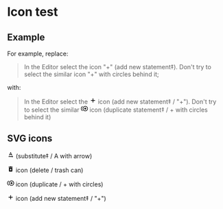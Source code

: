 # Icon test

## Example

For example, replace:

> In the Editor select the icon "+" (add new statement‡).
> Don't try to select the similar icon "+" with circles behind it;

with:

> In the Editor select the <img width=16 height=16 src="add.svg" alt="add"> icon (add new statement‡ / "+").
> Don't try to select the similar
> <img width=16 height=16 src="duplicate.svg" alt="duplicate"> icon
> (duplicate statement‡ / + with circles behind it)

## SVG icons

<img width=16 height=16 src="replacement.svg" alt="substitute‡">
(substitute‡ / A with arrow)

<img width=16 height=16 src="delete.svg" alt="delete"> icon (delete / trash can)

<img width=16 height=16 src="duplicate.svg" alt="duplicate"> icon (duplicate / + with circles)

<img width=16 height=16 src="add.svg" alt="add"> icon (add new statement‡ / "+")

